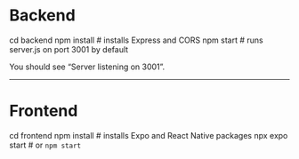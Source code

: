 # Backend

cd backend
npm install       # installs Express and CORS
npm start         # runs server.js on port 3001 by default

You should see “Server listening on 3001”.


--------------------------------------------------------------------


# Frontend

cd frontend
npm install       # installs Expo and React Native packages
npx expo start         # or `npm start`